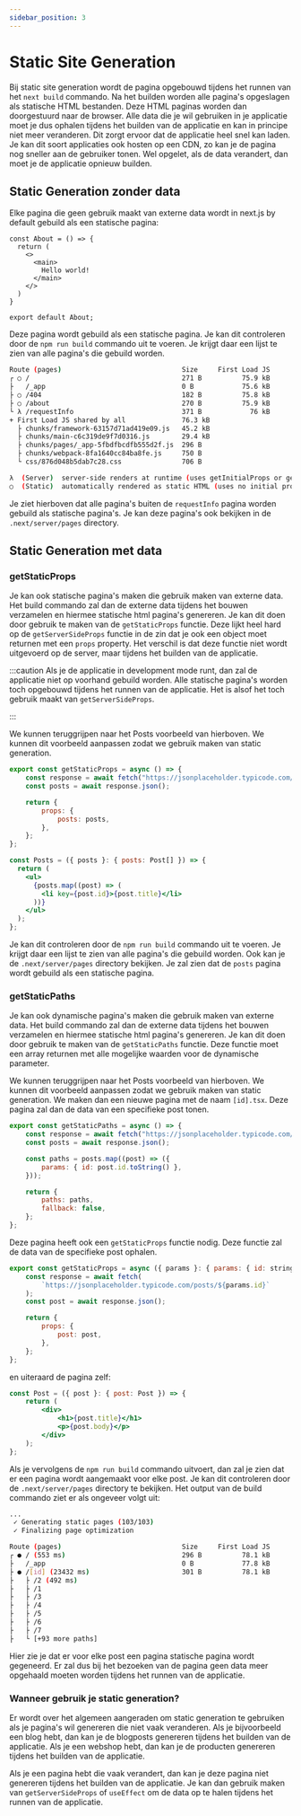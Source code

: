 ```yaml
---
sidebar_position: 3
---
```


# Static Site Generation

Bij static site generation wordt de pagina opgebouwd tijdens het runnen van het `next build` commando. Na het builden worden alle pagina's opgeslagen als statische HTML bestanden. Deze HTML paginas worden dan doorgestuurd naar de browser. Alle data die je wil gebruiken in je applicatie moet je dus ophalen tijdens het builden van de applicatie en kan in principe niet meer veranderen. Dit zorgt ervoor dat de applicatie heel snel kan laden. Je kan dit soort applicaties ook hosten op een CDN, zo kan je de pagina nog sneller aan de gebruiker tonen. Wel opgelet, als de data verandert, dan moet je de applicatie opnieuw builden.

## Static Generation zonder data

Elke pagina die geen gebruik maakt van externe data wordt in next.js by default gebuild als een statische pagina:

```
const About = () => {
  return (
    <>
      <main>
        Hello world!
      </main>
    </>
  )
}

export default About;
```

Deze pagina wordt gebuild als een statische pagina. Je kan dit controleren door de `npm run build` commando uit te voeren. Je krijgt daar een lijst te zien van alle pagina's die gebuild worden. 

```bash
Route (pages)                              Size     First Load JS
┌ ○ /                                      271 B          75.9 kB
├   /_app                                  0 B            75.6 kB
├ ○ /404                                   182 B          75.8 kB
├ ○ /about                                 270 B          75.9 kB
└ λ /requestInfo                           371 B            76 kB
+ First Load JS shared by all              76.3 kB
  ├ chunks/framework-63157d71ad419e09.js   45.2 kB
  ├ chunks/main-c6c319de9f7d0316.js        29.4 kB
  ├ chunks/pages/_app-5fbdfbcdfb555d2f.js  296 B
  ├ chunks/webpack-8fa1640cc84ba8fe.js     750 B
  └ css/876d048b5dab7c28.css               706 B

λ  (Server)  server-side renders at runtime (uses getInitialProps or getServerSideProps)
○  (Static)  automatically rendered as static HTML (uses no initial props)
```

Je ziet hierboven dat alle pagina's buiten de `requestInfo` pagina worden gebuild als statische pagina's. Je kan deze pagina's ook bekijken in de `.next/server/pages` directory. 

## Static Generation met data

### getStaticProps

Je kan ook statische pagina's maken die gebruik maken van externe data. Het build commando zal dan de externe data tijdens het bouwen verzamelen en hiermee statische html pagina's genereren. Je kan dit doen door gebruik te maken van de `getStaticProps` functie. Deze lijkt heel hard op de `getServerSideProps` functie in de zin dat je ook een object moet returnen met een `props` property. Het verschil is dat deze functie niet wordt uitgevoerd op de server, maar tijdens het builden van de applicatie. 

:::caution Als je de applicatie in development mode runt, dan zal de applicatie niet op voorhand gebuild worden. Alle statische pagina's worden toch opgebouwd tijdens het runnen van de applicatie. Het is alsof het toch gebruik maakt van `getServerSideProps`.

:::

We kunnen teruggrijpen naar het Posts voorbeeld van hierboven. We kunnen dit voorbeeld aanpassen zodat we gebruik maken van static generation. 

```jsx
export const getStaticProps = async () => {
    const response = await fetch("https://jsonplaceholder.typicode.com/posts");
    const posts = await response.json();

    return {
        props: {
            posts: posts,
        },
    };
};

const Posts = ({ posts }: { posts: Post[] }) => {
  return (
    <ul>
      {posts.map((post) => (
        <li key={post.id}>{post.title}</li>
      ))}
    </ul>
  );
};
```

Je kan dit controleren door de `npm run build` commando uit te voeren. Je krijgt daar een lijst te zien van alle pagina's die gebuild worden. Ook kan je de `.next/server/pages` directory bekijken. Je zal zien dat de `posts` pagina wordt gebuild als een statische pagina.

### getStaticPaths

Je kan ook dynamische pagina's maken die gebruik maken van externe data. Het build commando zal dan de externe data tijdens het bouwen verzamelen en hiermee statische html pagina's genereren. Je kan dit doen door gebruik te maken van de `getStaticPaths` functie. Deze functie moet een array returnen met alle mogelijke waarden voor de dynamische parameter.

We kunnen teruggrijpen naar het Posts voorbeeld van hierboven. We kunnen dit voorbeeld aanpassen zodat we gebruik maken van static generation. We maken dan een nieuwe pagina met de naam `[id].tsx`. Deze pagina zal dan de data van een specifieke post tonen. 

```jsx
export const getStaticPaths = async () => {
    const response = await fetch("https://jsonplaceholder.typicode.com/posts");
    const posts = await response.json();

    const paths = posts.map((post) => ({
        params: { id: post.id.toString() },
    }));

    return {
        paths: paths,
        fallback: false,
    };
};
```

Deze pagina heeft ook een `getStaticProps` functie nodig. Deze functie zal de data van de specifieke post ophalen. 

```jsx
export const getStaticProps = async ({ params }: { params: { id: string } }) => {
    const response = await fetch(
        `https://jsonplaceholder.typicode.com/posts/${params.id}`
    );
    const post = await response.json();

    return {
        props: {
            post: post,
        },
    };
};
```

en uiteraard de pagina zelf:

```jsx
const Post = ({ post }: { post: Post }) => {
    return (
        <div>
            <h1>{post.title}</h1>
            <p>{post.body}</p>
        </div>
    );
};
```

Als je vervolgens de `npm run build` commando uitvoert, dan zal je zien dat er een pagina wordt aangemaakt voor elke post. Je kan dit controleren door de `.next/server/pages` directory te bekijken. Het output van de build commando ziet er als ongeveer volgt uit:

```bash
...
 ✓ Generating static pages (103/103)
 ✓ Finalizing page optimization   

Route (pages)                              Size     First Load JS
┌ ● / (553 ms)                             296 B          78.1 kB
├   /_app                                  0 B            77.8 kB
├ ● /[id] (23432 ms)                       301 B          78.1 kB
├   ├ /2 (492 ms)
├   ├ /1
├   ├ /3
├   ├ /4
├   ├ /5
├   ├ /6
├   ├ /7
├   └ [+93 more paths]
```

Hier zie je dat er voor elke post een pagina statische pagina wordt gegeneerd. Er zal dus bij het bezoeken van de pagina geen data meer opgehaald moeten worden tijdens het runnen van de applicatie.

### Wanneer gebruik je static generation?

Er wordt over het algemeen aangeraden om static generation te gebruiken als je pagina's wil genereren die niet vaak veranderen. Als je bijvoorbeeld een blog hebt, dan kan je de blogposts genereren tijdens het builden van de applicatie. Als je een webshop hebt, dan kan je de producten genereren tijdens het builden van de applicatie.

Als je een pagina hebt die vaak verandert, dan kan je deze pagina niet genereren tijdens het builden van de applicatie. Je kan dan gebruik maken van `getServerSideProps` of `useEffect` om de data op te halen tijdens het runnen van de applicatie.